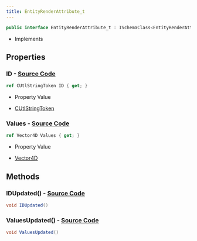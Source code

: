 ```yaml
---
title: EntityRenderAttribute_t
---
```


```csharp
public interface EntityRenderAttribute_t : ISchemaClass<EntityRenderAttribute_t>, ISchemaField, ISchemaClass, INativeHandle
```

- Implements

## Properties

### **ID** - [Source Code](https://github.com/swiftly-solution/swiftlys2/blob/main/managed/src/SwiftlyS2.Generated/Schemas/Interfaces/EntityRenderAttribute_t.cs#L16)

```csharp
ref CUtlStringToken ID { get; }
```

- Property Value

- [CUtlStringToken](/docs/api/shared/natives/cutlstringtoken)

### **Values** - [Source Code](https://github.com/swiftly-solution/swiftlys2/blob/main/managed/src/SwiftlyS2.Generated/Schemas/Interfaces/EntityRenderAttribute_t.cs#L18)

```csharp
ref Vector4D Values { get; }
```

- Property Value

- [Vector4D](/docs/api/shared/natives/vector4d)

## Methods

### **IDUpdated()** - [Source Code](https://github.com/swiftly-solution/swiftlys2/blob/main/managed/src/SwiftlyS2.Generated/Schemas/Interfaces/EntityRenderAttribute_t.cs#L20)

```csharp
void IDUpdated()
```

### **ValuesUpdated()** - [Source Code](https://github.com/swiftly-solution/swiftlys2/blob/main/managed/src/SwiftlyS2.Generated/Schemas/Interfaces/EntityRenderAttribute_t.cs#L21)

```csharp
void ValuesUpdated()
```

